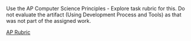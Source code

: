 Use the AP Computer Science Principles - Explore task rubric for this.  Do not evaluate the artifact (Using Development Process and Tools) as that was not part of the assigned work.

[AP Rubric](https://secure-media.collegeboard.org/digitalServices/pdf/ap/explore-sample-tasks-sg.pdf)
